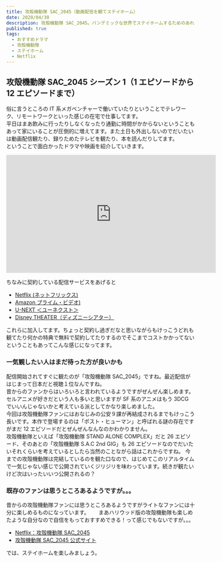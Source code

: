 ```yaml
---
title: 攻殻機動隊 SAC_2045（動画配信を観てステイホーム）
date: 2020/04/30
description: 攻殻機動隊 SAC_2045。パンデミックな世界でステイホームするためのあれこれ、動画配信を観て過ごしてます
published: true
tags:
  - おすすめドラマ
  - 攻殻機動隊
  - ステイホーム
  - Netflix
---
```


## 攻殻機動隊 SAC_2045 シーズン 1（1 エピソードから 12 エピソードまで）

俗に言うところの IT 系メガベンチャーで働いていたりということでテレワーク、リモートワークといった感じの在宅で仕事してます。  
平日はまあ飲みに行ったりしなくなったり通勤に時間がかからないということもあって家にいることが圧倒的に増えてます。また土日も外出しないのでだいたいは動画配信観たり、録りためたテレビを観たり、本を読んだりしてます。  
ということで面白かったドラマや映画を紹介していきます。

<iframe width="560" height="315" src="https://www.youtube.com/embed/O6pA7Dw_iCw" frameborder="0" allow="accelerometer; autoplay; encrypted-media; gyroscope; picture-in-picture" allowfullscreen></iframe>

<!-- more -->

ちなみに契約している配信サービスをあげると

- [Netflix (ネットフリックス) ](https://www.netflix.com/)
- [Amazon プライム・ビデオ) ](https://www.amazon.co.jp/b/?node=3535604051)
- [U-NEXT ＜ユーネクスト＞](https://video.unext.jp/)
- [Disney THEATER（ディズニーシアター）](https://theater.disney.co.jp/)

これらに加入してます。ちょっと契約し過ぎだなと思いながらもけっこうどれも観てたり何かの特典で無料で契約してたりするのでそこまでコストかかってないということもあってこんな感じになってます。

### 一気観したい人はまだ待った方が良いかも

配信開始されてすぐに観たのが「攻殻機動隊 SAC_2045」ですね。最近配信がはじまって日本だと視聴１位なんですね。  
昔からのファンからはいろいろと言われているようですがぜんぜん楽しめます。セルアニメが好きだという人も多いと思いますが SF 系のアニメはもう 3DCG でいいんじゃないかと考えている派としてかなり楽しめました。  
今回は攻殻機動隊ファンにはおなじみの公安９課が再結成されるまでもけっこう長いです。本作で登場するのは「ポスト・ヒューマン」と呼ばれる謎の存在ですがまだ 12 エピソードだとぜんぜんなんなのかわかりません。  
攻殻機動隊といえば「攻殻機動隊 STAND ALONE COMPLEX」だと 26 エピソード、そのあとの「攻殻機動隊 S.A.C 2nd GIG」も 26 エピソードなのでだいたいそれくらいを考えているとしたら当然のことながら話はこれからですね。
今までの攻殻機動隊は完結しているのを観た口なので、はじめてこのリアルタイムで一気じゃない感じで公開されていくジリジリを味わっています。続きが観たいけど次はいったいいつ公開されるの？

### 既存のファンは思うところあるようですが。。。

昔からの攻殻機動隊ファンには思うところあるようですがライトなファンには十分に楽しめるものになっています。　　
まあハリウッド版の攻殻機動隊も楽しめたような自分なので自信をもっておすすめできる！って感じでもないですが。。。

- [Netflix：攻殻機動隊 SAC_2045](https://www.netflix.com/title/81030224)
- [攻殻機動隊 SAC_2045 公式サイト](https://www.ghostintheshell-sac2045.jp/)

では、ステイホームを楽しみましょう。
